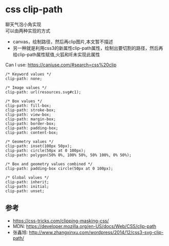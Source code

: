 # css clip-path

聊天气泡小角实现  
可以由两种实现的方式  

- canvas，绘制路径，然后再clip图片,本文暂不描述
- 另一种就是利用css3的新属性clip-path属性，绘制出要切割的路径，然后再给clip-path属性赋值,火狐和IE未实现此属性



Can I use: https://caniuse.com/#search=css%20clip

```
/* Keyword values */
clip-path: none;

/* Image values */ 
clip-path: url(resources.svg#c1);

/* Box values */
clip-path: fill-box;
clip-path: stroke-box;
clip-path: view-box;
clip-path: margin-box;
clip-path: border-box;
clip-path: padding-box;
clip-path: content-box;

/* Geometry values */
clip-path: inset(100px 50px);
clip-path: circle(50px at 0 100px);
clip-path: polygon(50% 0%, 100% 50%, 50% 100%, 0% 50%);

/* Box and geometry values combined */
clip-path: padding-box circle(50px at 0 100px);

/* Global values */
clip-path: inherit;
clip-path: initial;
clip-path: unset;
```


## 参考
* https://css-tricks.com/clipping-masking-css/
* MDN: https://developer.mozilla.org/en-US/docs/Web/CSS/clip-path
* 张鑫旭: http://www.zhangxinxu.com/wordpress/2014/12/css3-svg-clip-path/
